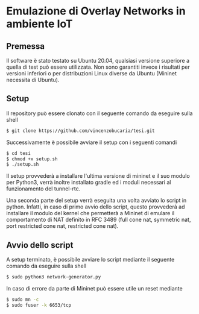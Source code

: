 # Emulazione di Overlay Networks in ambiente IoT


## Premessa

Il software è stato testato su Ubuntu 20.04, qualsiasi versione superiore a quella di test può essere utilizzata.
Non sono garantiti invece i risultati per versioni inferiori o per distribuzioni Linux diverse da Ubuntu (Mininet necessita di Ubuntu).


## Setup

Il repository può essere clonato con il seguente comando da eseguire sulla shell
```bash
$ git clone https://github.com/vincenzobucaria/tesi.git
```
Successivamente è possibile avviare il setup con i seguenti comandi
```bash
$ cd tesi
$ chmod +x setup.sh
$ ./setup.sh
```
Il setup provvederà a installare l'ultima versione di mininet e il suo modulo per Python3,
verrà inoltre installato gradle ed i moduli necessari al funzionamento del tunnel-rtc.

Una seconda parte del setup verrà eseguita una volta avviato lo script in python.
Infatti, in caso di primo avvio dello script, questo provvederà ad installare il modulo del kernel che
permetterà a Mininet di emulare il comportamento di NAT definito in RFC 3489 (full cone nat, symmetric nat,
port restricted cone nat, restricted cone nat).

## Avvio dello script

A setup terminato, è possibile avviare lo script mediante il seguente comando da eseguire sulla shell
```bash
$ sudo python3 network-generator.py
```

In caso di errore da parte di Mininet può essere utile un reset mediante
```bash
$ sudo mn -c
$ sudo fuser -k 6653/tcp

```

